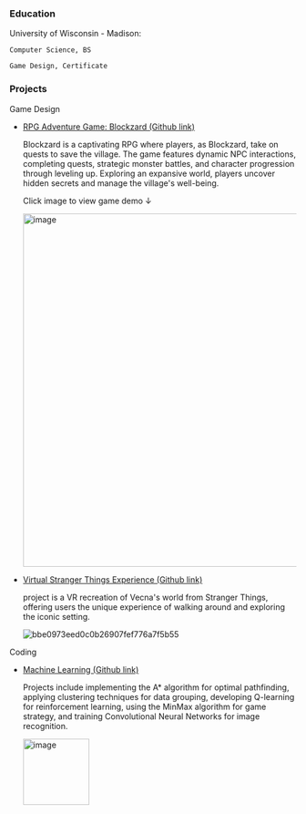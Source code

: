 ### Education
University of Wisconsin - Madison:

    Computer Science, BS

    Game Design, Certificate

### Projects
Game Design
- [RPG Adventure Game: Blockzard (Github link)](https://github.com/JesseYang1017/Blockzard_RPG.git)
  
  Blockzard is a captivating RPG where players, as Blockzard, take on quests to save the village. The game features dynamic NPC interactions, completing quests, strategic monster battles, 
  and character progression through leveling up. Exploring an expansive world, players uncover hidden secrets and manage the village's well-being.
  

  Click image to view game demo ↓ 

  [<img width="620" alt="image" src="https://github.com/JesseYang1017/portfolio/assets/155484794/f40ea9c4-e812-40ae-a8f4-99cc8d492696">
](https://youtu.be/TDtlElwBa54)
  



  
  
  

- [Virtual Stranger Things Experience (Github link)](https://github.com/JesseYang1017/Virtual_Reality.git)
  
  project is a VR recreation of Vecna's world from Stranger Things, offering users the unique experience of walking around and exploring the iconic setting.
  
  

  ![bbe0973eed0c0b26907fef776a7f5b55](https://github.com/JesseYang1017/portfolio/assets/155484794/f2876ac3-a22f-4db1-bd95-1b1cbdc258d4)





Coding
- [Machine Learning (Github link)](https://github.com/JesseYang1017/machine_learning.git)

  Projects include implementing the A* algorithm for optimal pathfinding, applying clustering techniques for data grouping, developing Q-learning for reinforcement learning, using the MinMax algorithm for game strategy, and training 
  Convolutional Neural Networks for image recognition. 

  <img width="116" alt="image" src="https://github.com/JesseYang1017/portfolio/assets/155484794/1b8bc2cf-0b95-4dc5-a858-84578787fa50">


